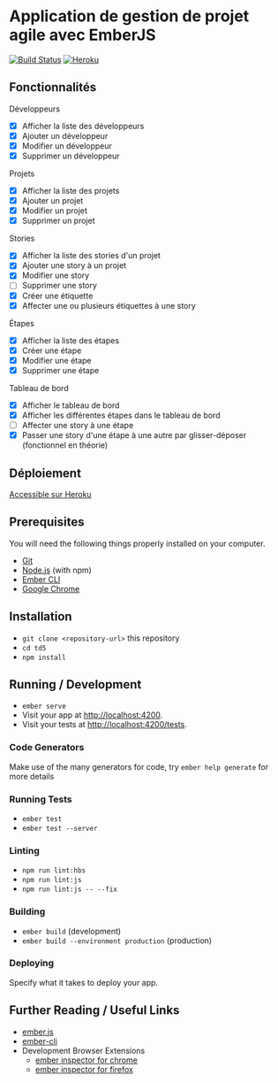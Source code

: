 # Application de gestion de projet agile avec EmberJS

[![Build Status](https://travis-ci.org/NathanBnm/ember-tds.svg?branch=evaluation)](https://travis-ci.org/NathanBnm/ember-tds)
[![Heroku](http://heroku-badge.herokuapp.com/?app=ember-evaluation-nb&root=/projects)](https://ember-evaluation-nb.herokuapp.com/projects)

## Fonctionnalités

Développeurs
* [X] Afficher la liste des développeurs
* [X] Ajouter un développeur
* [X] Modifier un développeur
* [X] Supprimer un développeur

Projets
* [X] Afficher la liste des projets
* [X] Ajouter un projet
* [X] Modifier un projet
* [X] Supprimer un projet

Stories
* [X] Afficher la liste des stories d'un projet
* [X] Ajouter une story à un projet
* [X] Modifier une story
* [ ] Supprimer une story
* [X] Créer une étiquette
* [X] Affecter une ou plusieurs étiquettes à une story

Étapes
* [X] Afficher la liste des étapes
* [X] Créer une étape
* [X] Modifier une étape
* [X] Supprimer une étape

Tableau de bord
* [X] Afficher le tableau de bord
* [X] Afficher les différentes étapes dans le tableau de bord
* [ ] Affecter une story à une étape
* [X] Passer une story d'une étape à une autre par glisser-déposer (fonctionnel en théorie)

## Déploiement

[Accessible sur Heroku](https://ember-evaluation-nb.herokuapp.com/projects)

## Prerequisites

You will need the following things properly installed on your computer.

* [Git](https://git-scm.com/)
* [Node.js](https://nodejs.org/) (with npm)
* [Ember CLI](https://ember-cli.com/)
* [Google Chrome](https://google.com/chrome/)

## Installation

* `git clone <repository-url>` this repository
* `cd td5`
* `npm install`

## Running / Development

* `ember serve`
* Visit your app at [http://localhost:4200](http://localhost:4200).
* Visit your tests at [http://localhost:4200/tests](http://localhost:4200/tests).

### Code Generators

Make use of the many generators for code, try `ember help generate` for more details

### Running Tests

* `ember test`
* `ember test --server`

### Linting

* `npm run lint:hbs`
* `npm run lint:js`
* `npm run lint:js -- --fix`

### Building

* `ember build` (development)
* `ember build --environment production` (production)

### Deploying

Specify what it takes to deploy your app.

## Further Reading / Useful Links

* [ember.js](https://emberjs.com/)
* [ember-cli](https://ember-cli.com/)
* Development Browser Extensions
  * [ember inspector for chrome](https://chrome.google.com/webstore/detail/ember-inspector/bmdblncegkenkacieihfhpjfppoconhi)
  * [ember inspector for firefox](https://addons.mozilla.org/en-US/firefox/addon/ember-inspector/)
